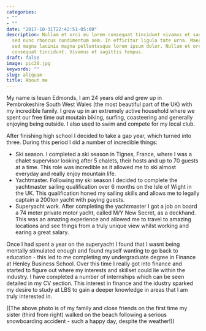 ```yaml
---
categories:
- ""
- ""
date: "2017-10-31T22:42:51-05:00"
description: Nullam et orci eu lorem consequat tincidunt vivamus et sagittis magna
  sed nunc rhoncus condimentum sem. In efficitur ligula tate urna. Maecenas massa
  sed magna lacinia magna pellentesque lorem ipsum dolor. Nullam et orci eu lorem
  consequat tincidunt. Vivamus et sagittis tempus.
draft: false
image: pic20.jpg
keywords: ""
slug: aliquam
title: About me
---
```


My name is Ieuan Edmonds, I am 24 years old and grew up in Pembrokeshire South West Wales (the most beautiful part of the UK) with my incredible family. I grew up in an extremely active household where we spent our free time out moutain biking, surfing, coasteering and generally enjoying being outside. I also used to swim and compete for my local club. 

After finishing high school I decided to take a gap year, which turned into three. During this period I did a number of incredible things:
- Ski season. I completed a ski season in Tignes, France, where I was a chalet supervisor looking after 5 chalets, their hosts and up to 70 guests at a time. This role was incredible as it allowed me to ski almost everyday and really enjoy mountain life. 
- Yachtmaster. Following my ski season I decided to complete the yachtmaster sailing qualification over 6 months on the Isle of Wight in the UK. This qualification honed my sailing skills and allows me to legally captain a 200ton yacht with paying guests.
- Superyacht work. After completing the yachtmaster I got a job on board a 74 meter private motor yacht, called M/Y New Secret,  as a deckhand. This was an amazing experience and allowed me to travel to amazing locations and see things from a truly unique view whilst working and earing a great salary. 

Once I had spent a year on the superyacht I found that I wasnt being mentally stimulated enough and found myself wanting to go back to education - this led to me completing my undergraduate degree in Finance at Henley Business School. Over this time I really got into finance and started to figure out where my interests and skillset could lie within the industry. I have completed a number of internships which can be seen detailed in my CV section. This interest in finance and the idustry sparked my desire to study at LBS to gain a deeper knowledge in areas that I am truly interested in.


((The above photo is of my family and close friends on the first time my sister (third from right) walked on the beach following a serious snowboarding accident - such a happy day, despite the weather!))